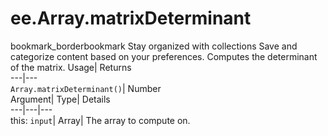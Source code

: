  
#  ee.Array.matrixDeterminant 
bookmark_borderbookmark Stay organized with collections  Save and categorize content based on your preferences.
Computes the determinant of the matrix. 
Usage| Returns  
---|---  
`Array.matrixDeterminant()`| Number  
Argument| Type| Details  
---|---|---  
this: `input`| Array| The array to compute on.  
